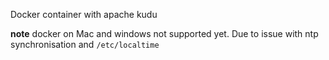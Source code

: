 Docker container with apache kudu

**note** docker on Mac and windows not supported yet. Due to issue with ntp synchronisation and `/etc/localtime`